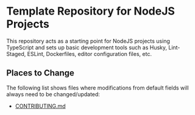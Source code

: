 # Template Repository for NodeJS Projects

This repository acts as a starting point for NodeJS projects using TypeScript and sets up basic development tools such as Husky, Lint-Staged, ESLint, Dockerfiles, editor configuration files, etc.

## Places to Change

The following list shows files where modifications from default fields will always need to be changed/updated:

- [CONTRIBUTING.md](.github/CONTRIBUTING.md)
